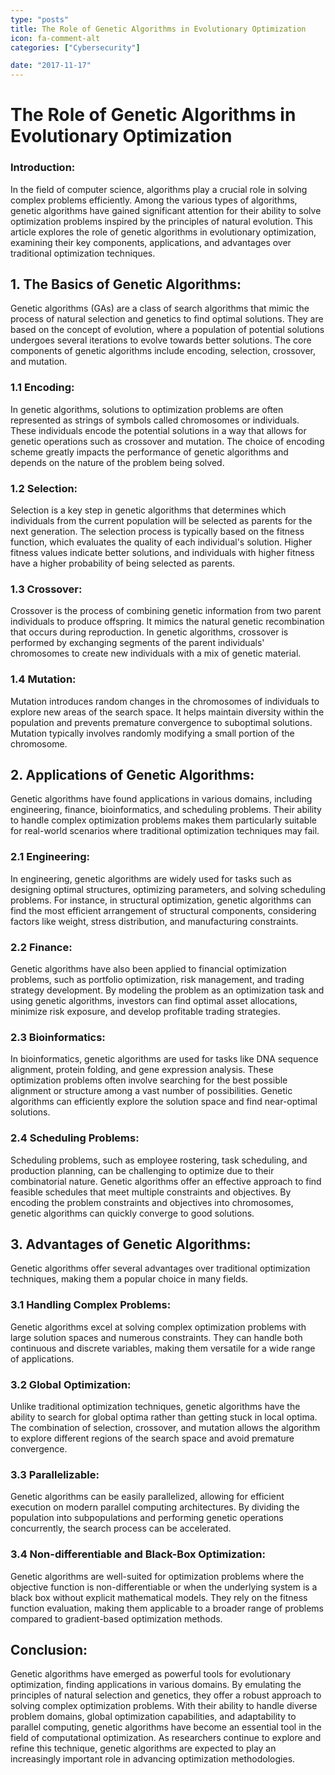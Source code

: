 ```yaml
---
type: "posts"
title: The Role of Genetic Algorithms in Evolutionary Optimization
icon: fa-comment-alt
categories: ["Cybersecurity"]

date: "2017-11-17"
---
```




# The Role of Genetic Algorithms in Evolutionary Optimization

### Introduction:
In the field of computer science, algorithms play a crucial role in solving complex problems efficiently. Among the various types of algorithms, genetic algorithms have gained significant attention for their ability to solve optimization problems inspired by the principles of natural evolution. This article explores the role of genetic algorithms in evolutionary optimization, examining their key components, applications, and advantages over traditional optimization techniques.

## 1. The Basics of Genetic Algorithms:
Genetic algorithms (GAs) are a class of search algorithms that mimic the process of natural selection and genetics to find optimal solutions. They are based on the concept of evolution, where a population of potential solutions undergoes several iterations to evolve towards better solutions. The core components of genetic algorithms include encoding, selection, crossover, and mutation.

### 1.1 Encoding:
In genetic algorithms, solutions to optimization problems are often represented as strings of symbols called chromosomes or individuals. These individuals encode the potential solutions in a way that allows for genetic operations such as crossover and mutation. The choice of encoding scheme greatly impacts the performance of genetic algorithms and depends on the nature of the problem being solved.

### 1.2 Selection:
Selection is a key step in genetic algorithms that determines which individuals from the current population will be selected as parents for the next generation. The selection process is typically based on the fitness function, which evaluates the quality of each individual's solution. Higher fitness values indicate better solutions, and individuals with higher fitness have a higher probability of being selected as parents.

### 1.3 Crossover:
Crossover is the process of combining genetic information from two parent individuals to produce offspring. It mimics the natural genetic recombination that occurs during reproduction. In genetic algorithms, crossover is performed by exchanging segments of the parent individuals' chromosomes to create new individuals with a mix of genetic material.

### 1.4 Mutation:
Mutation introduces random changes in the chromosomes of individuals to explore new areas of the search space. It helps maintain diversity within the population and prevents premature convergence to suboptimal solutions. Mutation typically involves randomly modifying a small portion of the chromosome.

## 2. Applications of Genetic Algorithms:
Genetic algorithms have found applications in various domains, including engineering, finance, bioinformatics, and scheduling problems. Their ability to handle complex optimization problems makes them particularly suitable for real-world scenarios where traditional optimization techniques may fail.

### 2.1 Engineering:
In engineering, genetic algorithms are widely used for tasks such as designing optimal structures, optimizing parameters, and solving scheduling problems. For instance, in structural optimization, genetic algorithms can find the most efficient arrangement of structural components, considering factors like weight, stress distribution, and manufacturing constraints.

### 2.2 Finance:
Genetic algorithms have also been applied to financial optimization problems, such as portfolio optimization, risk management, and trading strategy development. By modeling the problem as an optimization task and using genetic algorithms, investors can find optimal asset allocations, minimize risk exposure, and develop profitable trading strategies.

### 2.3 Bioinformatics:
In bioinformatics, genetic algorithms are used for tasks like DNA sequence alignment, protein folding, and gene expression analysis. These optimization problems often involve searching for the best possible alignment or structure among a vast number of possibilities. Genetic algorithms can efficiently explore the solution space and find near-optimal solutions.

### 2.4 Scheduling Problems:
Scheduling problems, such as employee rostering, task scheduling, and production planning, can be challenging to optimize due to their combinatorial nature. Genetic algorithms offer an effective approach to find feasible schedules that meet multiple constraints and objectives. By encoding the problem constraints and objectives into chromosomes, genetic algorithms can quickly converge to good solutions.

## 3. Advantages of Genetic Algorithms:
Genetic algorithms offer several advantages over traditional optimization techniques, making them a popular choice in many fields.

### 3.1 Handling Complex Problems:
Genetic algorithms excel at solving complex optimization problems with large solution spaces and numerous constraints. They can handle both continuous and discrete variables, making them versatile for a wide range of applications.

### 3.2 Global Optimization:
Unlike traditional optimization techniques, genetic algorithms have the ability to search for global optima rather than getting stuck in local optima. The combination of selection, crossover, and mutation allows the algorithm to explore different regions of the search space and avoid premature convergence.

### 3.3 Parallelizable:
Genetic algorithms can be easily parallelized, allowing for efficient execution on modern parallel computing architectures. By dividing the population into subpopulations and performing genetic operations concurrently, the search process can be accelerated.

### 3.4 Non-differentiable and Black-Box Optimization:
Genetic algorithms are well-suited for optimization problems where the objective function is non-differentiable or when the underlying system is a black box without explicit mathematical models. They rely on the fitness function evaluation, making them applicable to a broader range of problems compared to gradient-based optimization methods.

## Conclusion:
Genetic algorithms have emerged as powerful tools for evolutionary optimization, finding applications in various domains. By emulating the principles of natural selection and genetics, they offer a robust approach to solving complex optimization problems. With their ability to handle diverse problem domains, global optimization capabilities, and adaptability to parallel computing, genetic algorithms have become an essential tool in the field of computational optimization. As researchers continue to explore and refine this technique, genetic algorithms are expected to play an increasingly important role in advancing optimization methodologies.